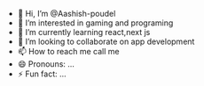 - 👋 Hi, I’m @Aashish-poudel
- 👀 I’m interested in gaming and programing
- 🌱 I’m currently learning react,next js
- 💞️ I’m looking to collaborate on app development
- 📫 How to reach me call me
- 😄 Pronouns: ...
- ⚡ Fun fact: ...

<!---
Aashish-po/Aashish-po is a ✨ special ✨ repository because its `README.md` (this file) appears on your GitHub profile.
You can click the Preview link to take a look at your changes.
--->
